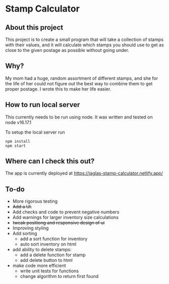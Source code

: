 # Stamp Calculator

## About this project
This project is to create a small program that will take a collection of stamps with their values, and it will calculate which stamps you should use to get as close to the given postage as possible without going under.

## Why?
My mom had a huge, random assortment of different stamps, and she for the life of her could not figure out the best way to combine them to get proper postage. I wrote this to make her life easier.

## How to run local server
This currently needs to be run using node. It was written and tested on node v16.17.1

To setup the local server run 
```
npm install
npm start
```

## Where can I check this out?
The app is currently deployed at https://jaglas-stamp-calculator.netlify.app/

## To-do
- More rigorous testing
- ~~Add a UI.~~
- Add checks and code to prevent negative numbers
- Add warnings for larger inventory size calculations
- ~~tweak positiong and responsive design of ui~~
- Improving styling
- Add sorting
  - add a sort function for inventory
  - auto sort inventory on html
- add ability to delete stamps:
  - add a delete function for stamp
  - add delete button to html
- make code more efficient
  - write unit tests for functions
  - change algorithm to return first found